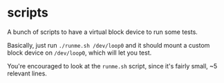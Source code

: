 # scripts

A bunch of scripts to have a virtual block device to run some tests.

Basically, just run `./runme.sh /dev/loop0` and it should mount a
custom block device on `/dev/loop0`, which will let you test.

You're encouraged to look at the `runme.sh` script, since it's fairly
small, ~5 relevant lines.
